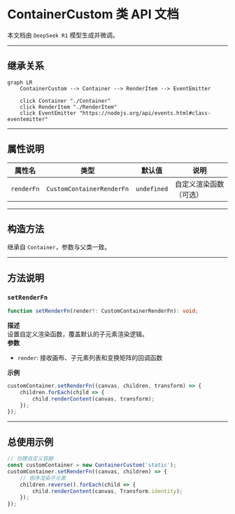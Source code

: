 # ContainerCustom 类 API 文档

本文档由 `DeepSeek R1` 模型生成并微调。

---

## 继承关系

```mermaid
graph LR
    ContainerCustom --> Container --> RenderItem --> EventEmitter

    click Container "./Container"
    click RenderItem "./RenderItem"
    click EventEmitter "https://nodejs.org/api/events.html#class-eventemitter"
```

---

## 属性说明

| 属性名     | 类型                      | 默认值      | 说明                   |
| ---------- | ------------------------- | ----------- | ---------------------- |
| `renderFn` | `CustomContainerRenderFn` | `undefined` | 自定义渲染函数（可选） |

---

## 构造方法

继承自 `Container`，参数与父类一致。

---

## 方法说明

### `setRenderFn`

```typescript
function setRenderFn(render?: CustomContainerRenderFn): void;
```

**描述**  
设置自定义渲染函数，覆盖默认的子元素渲染逻辑。  
**参数**

-   `render`: 接收画布、子元素列表和变换矩阵的回调函数

**示例**

```typescript
customContainer.setRenderFn((canvas, children, transform) => {
    children.forEach(child => {
        child.renderContent(canvas, transform);
    });
});
```

---

## 总使用示例

```ts
// 创建自定义容器
const customContainer = new ContainerCustom('static');
customContainer.setRenderFn((canvas, children) => {
    // 倒序渲染子元素
    children.reverse().forEach(child => {
        child.renderContent(canvas, Transform.identity);
    });
});
```
